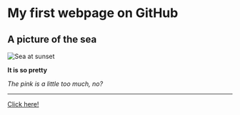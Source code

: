# My first webpage on GitHub 

## A picture of the sea

![Sea at sunset](sea.png)

**It is so pretty**

*The pink is a little too much, no?*

---

[Click here!](https://www.youtube.com)
